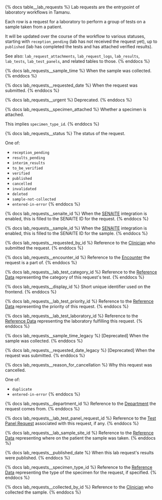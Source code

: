 {% docs table__lab_requests %}
Lab requests are the entrypoint of laboratory workflows in Tamanu.

Each row is a request for a laboratory to perform a group of tests on a sample taken from a patient.

It will be updated over the course of the workflow to various statuses, starting with
`reception_pending` (lab has not received the request yet), up to `published` (lab has completed the
tests and has attached verified results).

See also: `lab_request_attachments`, `lab_request_logs`, `lab_results`, `lab_tests`,
`lab_test_panels`, and related tables to those.
{% enddocs %}

{% docs lab_requests__sample_time %}
When the sample was collected.
{% enddocs %}

{% docs lab_requests__requested_date %}
When the request was submitted.
{% enddocs %}

{% docs lab_requests__urgent %}
Deprecated.
{% enddocs %}

{% docs lab_requests__specimen_attached %}
Whether a specimen is attached.

This implies `specimen_type_id`.
{% enddocs %}

{% docs lab_requests__status %}
The status of the request.

One of:
- `reception_pending`
- `results_pending`
- `interim_results`
- `to_be_verified`
- `verified`
- `published`
- `cancelled`
- `invalidated`
- `deleted`
- `sample-not-collected`
- `entered-in-error`
{% enddocs %}

{% docs lab_requests__senaite_id %}
When the [SENAITE](https://www.senaite.com/) integration is enabled, this is filled to the SENAITE
ID for the request.
{% enddocs %}

{% docs lab_requests__sample_id %}
When the [SENAITE](https://www.senaite.com/) integration is enabled, this is filled to the SENAITE
ID for the sample.
{% enddocs %}

{% docs lab_requests__requested_by_id %}
Reference to the [Clinician](#!/source/source.tamanu.tamanu.users) who submitted the request.
{% enddocs %}

{% docs lab_requests__encounter_id %}
Reference to the [Encounter](#!/source/source.tamanu.tamanu.encounters) the request is a part of.
{% enddocs %}

{% docs lab_requests__lab_test_category_id %}
Reference to the [Reference Data](#!/source/source.tamanu.tamanu.reference_data) representing the
category of this request's test.
{% enddocs %}

{% docs lab_requests__display_id %}
Short unique identifier used on the frontend.
{% enddocs %}

{% docs lab_requests__lab_test_priority_id %}
Reference to the [Reference Data](#!/source/source.tamanu.tamanu.reference_data) representing the
priority of this request.
{% enddocs %}

{% docs lab_requests__lab_test_laboratory_id %}
Reference to the [Reference Data](#!/source/source.tamanu.tamanu.reference_data) representing the
laboratory fulfilling this request.
{% enddocs %}

{% docs lab_requests__sample_time_legacy %}
[Deprecated] When the sample was collected.
{% enddocs %}

{% docs lab_requests__requested_date_legacy %}
[Deprecated] When the request was submitted.
{% enddocs %}

{% docs lab_requests__reason_for_cancellation %}
Why this request was cancelled.

One of:
- `duplicate`
- `entered-in-error`
{% enddocs %}

{% docs lab_requests__department_id %}
Reference to the [Department](#!/source/source.tamanu.tamanu.departments) the request comes from.
{% enddocs %}

{% docs lab_requests__lab_test_panel_request_id %}
Reference to the [Test Panel Request](#!/source/source.tamanu.tamanu.lab_test_panel_requests)
associated with this request, if any.
{% enddocs %}

{% docs lab_requests__lab_sample_site_id %}
Reference to the [Reference Data](#!/source/source.tamanu.tamanu.reference_data) representing where
on the patient the sample was taken.
{% enddocs %}

{% docs lab_requests__published_date %}
When this lab request's results were published.
{% enddocs %}

{% docs lab_requests__specimen_type_id %}
Reference to the [Reference Data](#!/source/source.tamanu.tamanu.reference_data) representing the
type of the specimen for the request, if specified.
{% enddocs %}

{% docs lab_requests__collected_by_id %}
Reference to the [Clinician](#!/source/source.tamanu.tamanu.users) who collected the sample.
{% enddocs %}
